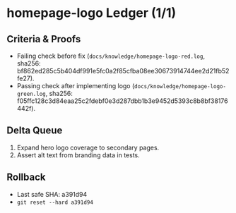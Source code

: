 # homepage-logo Ledger (1/1)

## Criteria & Proofs
- Failing check before fix (`docs/knowledge/homepage-logo-red.log`, sha256: bf862ed285c5b404df991e5fc0a2f85cfba08ee30673914744ee2d21fb52fe27).
- Passing check after implementing logo (`docs/knowledge/homepage-logo-green.log`, sha256: f05ffc128c3d84eaa25c2fdebf0e3d287dbb1b3e9452d5393c8b8bf38176442f).

## Delta Queue
1. Expand hero logo coverage to secondary pages.
2. Assert alt text from branding data in tests.

## Rollback
- Last safe SHA: a391d94
- `git reset --hard a391d94`
